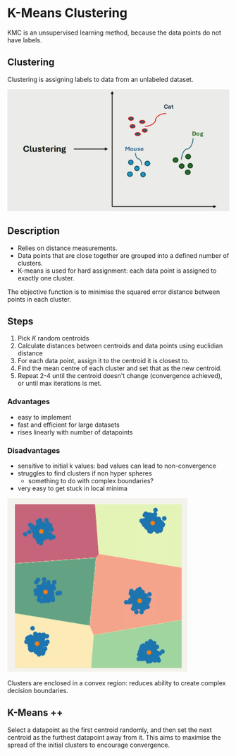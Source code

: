 # K-Means Clustering

KMC is an unsupervised learning method, because the data points do not have labels. 

## Clustering

Clustering is assigning labels to data from an unlabeled dataset. 

![](assets/2025-01-30-11-31-20.png)

## Description

- Relies on distance measurements.
- Data points that are close together are grouped into a defined number of clusters.
- K-means is used for hard assignment: each data point is assigned to exactly one cluster. 

The objective function is to minimise the squared error distance between points in each cluster. 

## Steps

1. Pick $K$ random centroids 
2. Calculate distances between centroids and data points using euclidian distance
3. For each data point, assign it to the centroid it is closest to. 
4. Find the mean centre of each cluster and set that as the new centroid.
5. Repeat 2-4 until the centroid doesn't change (convergence achieved), or until max iterations is met.

### Advantages

- easy to implement
- fast and efficient for large datasets
- rises linearly with number of datapoints

### Disadvantages

- sensitive to initial k values: bad values can lead to non-convergence
- struggles to find clusters if non hyper spheres
    - something to do with complex boundaries?
- very easy to get stuck in local minima

![](assets/2025-01-31-09-41-24.png)

Clusters are enclosed in a convex region: reduces ability to create complex decision boundaries. 

## K-Means ++

Select a datapoint as the first centroid randomly, and then set the next centroid as the furthest datapoint away from it. This aims to maximise the spread of the initial clusters to encourage convergence.